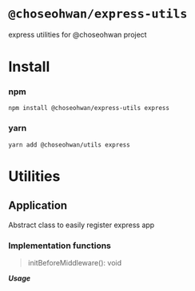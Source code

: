 # `@choseohwan/express-utils`

express utilities for @choseohwan project

# Install

### npm

```shell
npm install @choseohwan/express-utils express
```

### yarn

```shell
yarn add @choseohwan/utils express
```

# Utilities

## Application

Abstract class to easily register express app

### Implementation functions

> initBeforeMiddleware(): void

***Usage***
